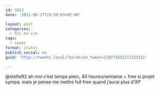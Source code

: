 ```yaml
---
id: 5812
date: '2011-09-27T19:39:03+02:00'

layout: post
categories:
  - Vis ma vie
tags:
  - tweet
format: status
publish_social: no
guid: 'http://tweets.local/?birdsite_tweet=118771652271153152'

---
```


@stefie92 ah moi c’est temps plein, 40 heures/semaine + free si projet sympa. mais je pense me mettre full free quand j’aurai plus d’XP